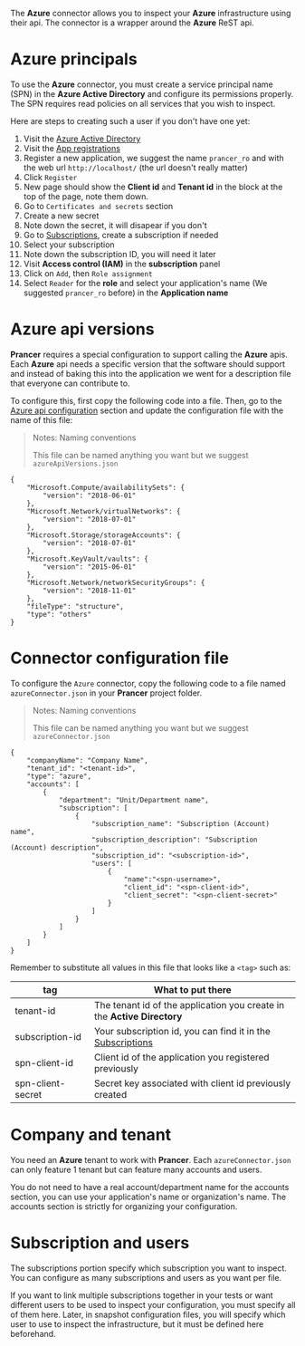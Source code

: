 The **Azure** connector allows you to inspect your **Azure** infrastructure using their api. The connector is a wrapper around the **Azure** ReST api.

# Azure principals

To use the **Azure** connector, you must create a service principal name (SPN) in the **Azure Active Directory** and configure its permissions properly. The SPN requires read policies on all services that you wish to inspect.

Here are steps to creating such a user if you don't have one yet:

1. Visit the [Azure Active Directory](https://portal.azure.com/#blade/Microsoft_AAD_IAM/ActiveDirectoryMenuBlade/Overview)
2. Visit the [App registrations](https://portal.azure.com/#blade/Microsoft_AAD_IAM/ActiveDirectoryMenuBlade/RegisteredAppsPreview)
3. Register a new application, we suggest the name `prancer_ro` and  with the web url `http://localhost/` (the url doesn't really matter)
4. Click `Register`
5. New page should show the **Client id** and **Tenant id** in the block at the top of the page, note them down.
6. Go to `Certificates and secrets` section
7. Create a new secret
8. Note down the secret, it will disapear if you don't
9. Go to [Subscriptions](https://portal.azure.com/#blade/Microsoft_Azure_Billing/SubscriptionsBlade), create a subscription if needed
10. Select your subscription
11. Note down the subscription ID, you will need it later
13. Visit **Access control (IAM)** in the **subscription** panel
14. Click on `Add`, then `Role assignment`
15. Select `Reader` for the **role** and select your application's name (We suggested `prancer_ro` before) in the **Application name**

# Azure api versions

**Prancer** requires a special configuration to support calling the **Azure** apis. Each **Azure** api needs a specific version that the software should support and instead of baking this into the application we went for a description file that everyone can contribute to.

To configure this, first copy the following code into a file. Then, go to the [Azure api configuration](../configuration/basics.md) section and update the configuration file with the name of this file:

> <NoteTitle>Notes: Naming conventions</NoteTitle>
>
> This file can be named anything you want but we suggest `azureApiVersions.json`

    {
        "Microsoft.Compute/availabilitySets": {
            "version": "2018-06-01"
        },
        "Microsoft.Network/virtualNetworks": {
            "version": "2018-07-01"
        },
        "Microsoft.Storage/storageAccounts": {
            "version": "2018-07-01"
        },
        "Microsoft.KeyVault/vaults": {
            "version": "2015-06-01"
        },
        "Microsoft.Network/networkSecurityGroups": {
            "version": "2018-11-01"
        },
        "fileType": "structure",
        "type": "others"
    }

# Connector configuration file

To configure the `Azure` connector, copy the following code to a file named `azureConnector.json` in your **Prancer** project folder.

> <NoteTitle>Notes: Naming conventions</NoteTitle>
>
> This file can be named anything you want but we suggest `azureConnector.json`

    {
        "companyName": "Company Name",
        "tenant_id": "<tenant-id>",
        "type": "azure",
        "accounts": [
            {
                "department": "Unit/Department name",
                "subscription": [
                    {
                        "subscription_name": "Subscription (Account) name",
                        "subscription_description": "Subscription (Account) description",
                        "subscription_id": "<subscription-id>",
                        "users": [
                            {
                                "name":"<spn-username>",
                                "client_id": "<spn-client-id>",
                                "client_secret": "<spn-client-secret>"
                            }
                        ]
                    }
                ]
            }
        ]
    }

Remember to substitute all values in this file that looks like a `<tag>` such as:

| tag | What to put there |
|-----|-------------------|
| tenant-id | The tenant id of the application you create in the **Active Directory** |
| subscription-id | Your subscription id, you can find it in the [Subscriptions](https://portal.azure.com/#blade/Microsoft_Azure_Billing/SubscriptionsBlade) |
| spn-client-id | Client id of the application you registered previously |
| spn-client-secret | Secret key associated with client id previously created |

# Company and tenant

You need an **Azure** tenant to work with **Prancer**. Each `azureConnector.json` can only feature 1 tenant but can feature many accounts and users.

You do not need to have a real account/department name for the accounts section, you can use your application's name or organization's name. The accounts section is strictly for organizing your configuration.

# Subscription and users

The subscriptions portion specify which subscription you want to inspect. You can configure as many subscriptions and users as you want per file. 

If you want to link multiple subscriptions together in your tests or want different users to be used to inspect your configuration, you must specify all of them here. Later, in snapshot configuration files, you will specify which user to use to inspect the infrastructure, but it must be defined here beforehand.
